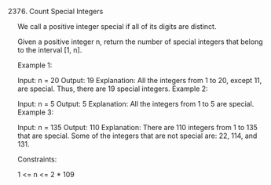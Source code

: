 2376. Count Special Integers



We call a positive integer special if all of its digits are distinct.

Given a positive integer n, return the number of special integers that belong to the interval [1, n].

 

Example 1:

Input: n = 20
Output: 19
Explanation: All the integers from 1 to 20, except 11, are special. Thus, there are 19 special integers.
Example 2:

Input: n = 5
Output: 5
Explanation: All the integers from 1 to 5 are special.
Example 3:

Input: n = 135
Output: 110
Explanation: There are 110 integers from 1 to 135 that are special.
Some of the integers that are not special are: 22, 114, and 131.
 

Constraints:

1 <= n <= 2 * 109